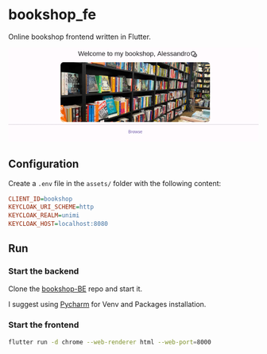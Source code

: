# bookshop_fe

Online bookshop frontend written in Flutter.

!["Bookshop"](./.github/bookshop-splash.png)

## Configuration

Create a `.env` file in the `assets/` folder with the following content:

```ini
CLIENT_ID=bookshop
KEYCLOAK_URI_SCHEME=http
KEYCLOAK_REALM=unimi
KEYCLOAK_HOST=localhost:8080
```

## Run

### Start the backend

Clone the [bookshop-BE](https://github.com/alex27riva/bookshop-FE) repo and start it.

I suggest using [Pycharm](https://www.jetbrains.com/pycharm/) for Venv and Packages installation.

### Start the frontend

```bash
flutter run -d chrome --web-renderer html --web-port=8000
```

